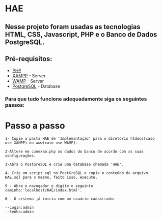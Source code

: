 # HAE
## Nesse projeto foram usadas as tecnologias HTML, CSS, Javascript, PHP e o Banco de Dados PostgreSQL.
## Pré-requisitos:
* [PHP](https://www.php.net/downloads.php)
* [XAMPP](https://www.apachefriends.org/pt_br/index.html) - Server
* [WAMP](http://www.wampserver.com/en/) - Server
* [PostgreSQL](https://www.postgresql.org/) - Database

### Para que tudo funcione adequadamente siga os seguintes passos:

# Passo a passo
```
1- Copie a pasta HAE de 'Implemantação' para o diretório htdocs(caso use XAMPP) ou www(caso use WAMP).
```
```
2-Altere em conexao.php os dados do banco de acordo com as suas configurações. 
```
```
3-Abra o PostGreSQL e crie uma database chamada 'HAE'. 
```
```
4- Crie um script sql no PostGreSQL e copie o conteúdo do arquivo HAE.sql para o mesmo, feito isso, execute.
```
```
5 - Abra o navegador e digite o seguinte caminho:'localhost/HAE/index.html'.
```
```
6 - O sistema já inicia com um usuário cadastrado:
 ```
 
 ```
--Login:admin
--Senha:admin 
```
